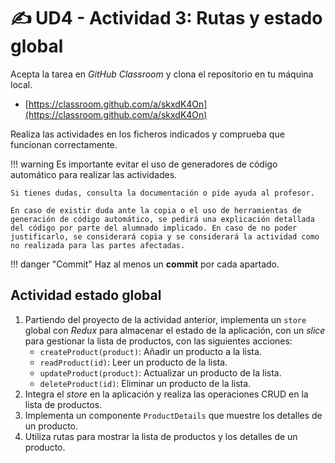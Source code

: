 # ✍️ UD4 - Actividad 3: Rutas y estado global

Acepta la tarea en _GitHub Classroom_ y clona el repositorio en tu máquina local.

- [https://classroom.github.com/a/skxdK4On](https://classroom.github.com/a/skxdK4On)

Realiza las actividades en los ficheros indicados y comprueba que funcionan correctamente.

!!! warning
    Es importante evitar el uso de generadores de código automático para realizar las actividades.

    Si tienes dudas, consulta la documentación o pide ayuda al profesor.

    En caso de existir duda ante la copia o el uso de herramientas de generación de código automático, se pedirá una explicación detallada del código por parte del alumnado implicado. En caso de no poder justificarlo, se considerará copia y se considerará la actividad como no realizada para las partes afectadas.

!!! danger "Commit"
    Haz al menos un **commit** por cada apartado.

## Actividad estado global

1. Partiendo del proyecto de la actividad anterior, implementa un `store` global con _Redux_ para almacenar el estado de la aplicación, con un _slice_ para gestionar la lista de productos, con las siguientes acciones:
    - `createProduct(product)`: Añadir un producto a la lista.
    - `readProduct(id)`: Leer un producto de la lista.
    - `updateProduct(product)`: Actualizar un producto de la lista.
    - `deleteProduct(id)`: Eliminar un producto de la lista.
2. Integra el _store_ en la aplicación y realiza las operaciones CRUD en la lista de productos.
3. Implementa un componente `ProductDetails` que muestre los detalles de un producto.
4. Utiliza rutas para mostrar la lista de productos y los detalles de un producto.
